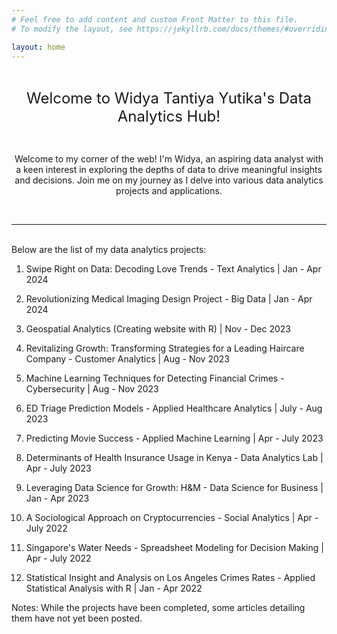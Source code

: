 ```yaml
---
# Feel free to add content and custom Front Matter to this file.
# To modify the layout, see https://jekyllrb.com/docs/themes/#overriding-theme-defaults

layout: home
---
```


<br>
<p style="text-align: center;"><span style="font-size: 24px;">Welcome to Widya Tantiya Yutika's Data Analytics Hub! </span> </p>
<br>
<p style="text-align: center;">Welcome to my corner of the web! I'm Widya, an aspiring data analyst with a keen interest in exploring the depths of data to drive meaningful insights and decisions. Join me on my journey as I delve into various data analytics projects and applications.</p>
<br>

--------------------------------------------------------------------------------------------------------------------
<br>
Below are the list of my data analytics projects:

1. Swipe Right on Data: Decoding Love Trends - Text Analytics | Jan - Apr 2024

2. Revolutionizing Medical Imaging Design Project - Big Data | Jan - Apr 2024

3. Geospatial Analytics (Creating website with R) | Nov - Dec 2023

4. Revitalizing Growth: Transforming Strategies for a Leading Haircare Company - Customer Analytics | Aug - Nov 2023

5. Machine Learning Techniques for Detecting Financial Crimes - Cybersecurity | Aug - Nov 2023 

6. ED Triage Prediction Models - Applied Healthcare Analytics | July - Aug 2023

7. Predicting Movie Success - Applied Machine Learning | Apr - July 2023

8. Determinants of Health Insurance Usage in Kenya - Data Analytics Lab | Apr - July 2023

9. Leveraging Data Science for Growth: H&M - Data Science for Business | Jan - Apr 2023

10. A Sociological Approach on Cryptocurrencies - Social Analytics | Apr - July 2022

11. Singapore's Water Needs - Spreadsheet Modeling for Decision Making | Apr - July 2022

12. Statistical Insight and Analysis on Los Angeles Crimes Rates - Applied Statistical Analysis with R | Jan - Apr 2022


Notes: While the projects have been completed, some articles detailing them have not yet been posted.